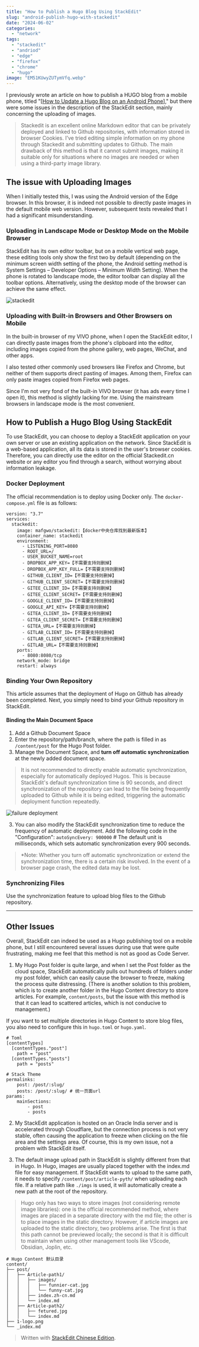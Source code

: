 ```yaml
---
title: "How to Publish a Hugo Blog Using StackEdit"  
slug: "android-publish-hugo-with-stackedit"  
date: "2024-06-02"  
categories: 
  - "network"  
tags: 
  - "stackedit"
  - "andriod"
  - "edge"
  - "firefox"
  - "chrome"
  - "hugo"
image: "EM51KUwyZUTymVfq.webp"  
---
```




I previously wrote an article on how to publish a HUGO blog from a mobile phone, titled "[[How to Update a Hugo Blog on an Android Phone](https://hyruo.com/en/article/how-to-update-a-hugo-blog-on-an-android-phone/)]," but there were some issues in the description of the StackEdit section, mainly concerning the uploading of images.

> Stackedit is an excellent online Markdown editor that can be privately deployed and linked to Github repositories, with information stored in browser Cookies. I’ve tried editing simple information on my phone through Stackedit and submitting updates to Github. The main drawback of this method is that it cannot submit images, making it suitable only for situations where no images are needed or when using a third-party image library.

## The issue with Uploading Images

When I initially tested this, I was using the Android version of the Edge browser. In this browser, it is indeed not possible to directly paste images in the default mobile web version. However, subsequent tests revealed that I had a significant misunderstanding.



### Uploading in Landscape Mode or Desktop Mode on the Mobile Browser

StackEdit has its own editor toolbar, but on a mobile vertical web page, these editing tools only show the first two by default (depending on the minimum screen width setting of the phone, the Android setting method is System Settings – Developer Options – Minimum Width Setting). When the phone is rotated to landscape mode, the editor toolbar can display all the toolbar options. Alternatively, using the desktop mode of the browser can achieve the same effect.

![stackedit](7K8Z7gYcjgHx9Prp.jpeg)



### Uploading with Built-in Browsers and Other Browsers on Mobile


In the built-in browser of my VIVO phone, when I open the StackEdit editor, I can directly paste images from the phone's clipboard into the editor, including images copied from the phone gallery, web pages, WeChat, and other apps.


I also tested other commonly used browsers like Firefox and Chrome, but neither of them supports direct pasting of images. Among them, Firefox can only paste images copied from Firefox web pages.


Since I'm not very fond of the built-in VIVO browser (it has ads every time I open it), this method is slightly lacking for me. Using the mainstream browsers in landscape mode is the most convenient.



## How to Publish a Hugo Blog Using StackEdit

To use StackEdit, you can choose to deploy a StackEdit application on your own server or use an existing application on the network. Since StackEdit is a web-based application, all its data is stored in the user's browser cookies. Therefore, you can directly use the editor on the official Stackedit.cn website or any editor you find through a search, without worrying about information leakage.


### Docker Deployment
The official recommendation is to deploy using Docker only. The `docker-compose.yml` file is as follows:


```
version: "3.7"
services:
  stackedit:
    image: mafgwo/stackedit:【docker中央仓库找到最新版本】
    container_name: stackedit
    environment:
      - LISTENING_PORT=8080
      - ROOT_URL=/
      - USER_BUCKET_NAME=root
      - DROPBOX_APP_KEY=【不需要支持则删掉】
      - DROPBOX_APP_KEY_FULL=【不需要支持则删掉】
      - GITHUB_CLIENT_ID=【不需要支持则删掉】
      - GITHUB_CLIENT_SECRET=【不需要支持则删掉】
      - GITEE_CLIENT_ID=【不需要支持则删掉】
      - GITEE_CLIENT_SECRET=【不需要支持则删掉】
      - GOOGLE_CLIENT_ID=【不需要支持则删掉】
      - GOOGLE_API_KEY=【不需要支持则删掉】
      - GITEA_CLIENT_ID=【不需要支持则删掉】
      - GITEA_CLIENT_SECRET=【不需要支持则删掉】
      - GITEA_URL=【不需要支持则删掉】
      - GITLAB_CLIENT_ID=【不需要支持则删掉】
      - GITLAB_CLIENT_SECRET=【不需要支持则删掉】
      - GITLAB_URL=【不需要支持则删掉】
    ports:
      - 8080:8080/tcp
    network_mode: bridge
    restart: always
```

### Binding Your Own Repository


This article assumes that the deployment of Hugo on Github has already been completed. Next, you simply need to bind your Github repository in StackEdit.


#### Binding the Main Document Space

1. Add a Github Document Space
2. Enter the repository/path/branch, where the path is filled in as `/content/post` for the Hugo Post folder.
3. Manage the Document Space, and **turn off automatic synchronization** at the newly added document space.

> It is not recommended to directly enable automatic synchronization, especially for automatically deployed Hugos. This is because StackEdit's default synchronization time is 90 seconds, and direct synchronization of the repository can lead to the file being frequently uploaded to Github while it is being edited, triggering the automatic deployment function repeatedly.



![failure deployment](vercel.png)

3. You can also modify the StackEdit synchronization time to reduce the frequency of automatic deployment. Add the following code in the "Configuration": `autoSyncEvery: 900000` # The default unit is milliseconds, which sets automatic synchronization every 900 seconds.



> *Note: Whether you turn off automatic synchronization or extend the synchronization time, there is a certain risk involved. In the event of a browser page crash, the edited data may be lost.



### Synchronizing Files

Use the synchronization feature to upload blog files to the Github repository.


---

## Other Issues


Overall, StackEdit can indeed be used as a Hugo publishing tool on a mobile phone, but I still encountered several issues during use that were quite frustrating, making me feel that this method is not as good as Code Server.


1. My Hugo Post folder is quite large, and when I set the Post folder as the cloud space, StackEdit automatically pulls out hundreds of folders under my post folder, which can easily cause the browser to freeze, making the process quite distressing. (There is another solution to this problem, which is to create another folder in the Hugo Content directory to store articles. For example, `content/posts`, but the issue with this method is that it can lead to scattered articles, which is not conducive to management.)


If you want to set multiple directories in Hugo Content to store blog files, you also need to configure this in `hugo.toml` or `hugo.yaml`.



```
# Toml
[contentTypes]
  [contentTypes."post"]
    path = "post"
  [contentTypes."posts"]
    path = "posts"
```

```
# Stack Theme
permalinks:
    post: /post/:slug/
    posts: /post/:slug/ # 统一页面url
params:
    mainSections:
        - post
        - posts
```


2. My StackEdit application is hosted on an Oracle India server and is accelerated through Cloudflare, but the connection process is not very stable, often causing the application to freeze when clicking on the file area and the settings area. Of course, this is my own issue, not a problem with StackEdit itself.




3. The default image upload path in StackEdit is slightly different from that in Hugo. In Hugo, images are usually placed together with the index.md file for easy management. If StackEdit wants to upload to the same path, it needs to specify `/content/post/article-pyth/` when uploading each file. If a relative path like `./imgs` is used, it will automatically create a new path at the root of the repository.



> Hugo only has two ways to store images (not considering remote image libraries): one is the official recommended method, where images are placed in a separate directory with the md file; the other is to place images in the static directory. However, if article images are uploaded to the static directory, two problems arise. The first is that this path cannot be previewed locally; the second is that it is difficult to maintain when using other management tools like VScode, Obsidian, Joplin, etc.



```
# Hugo Content 默认目录
content/
├── post/
│   ├── Article-path1/
│   │   ├── images/
│   │   │   ├── funnier-cat.jpg
│   │   │   └── funny-cat.jpg
│   │   ├── index.zh-cn.md
│   │   └── index.md
│   ├── Article-path2/
│   │   ├── fetured.jpg
│   │   └── index.md
├── 1-logo.png
└── _index.md
```



> Written with [StackEdit Chinese Edition](https://editor.hyruo.com/).
